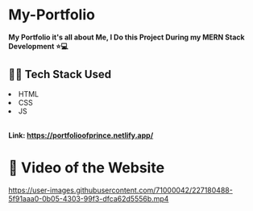# My-Portfolio

<b>My Portfolio it's all about Me, I Do this Project During my MERN Stack Development ⭐💻</b>


## 👨‍💻 Tech Stack Used

<li>HTML</li>
<li>CSS</li>
<li>JS</li>
<br>

<b>Link: https://portfolioofprince.netlify.app/</b>


# 🎥 Video of the Website


https://user-images.githubusercontent.com/71000042/227180488-5f91aaa0-0b05-4303-99f3-dfca62d5556b.mp4


